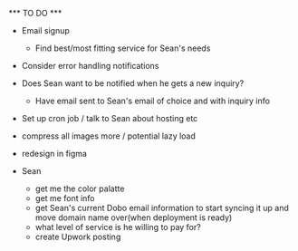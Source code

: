 *** TO DO *** 

- Email signup 
  - Find best/most fitting service for Sean's needs

- Consider error handling notifications 

- Does Sean want to be notified when he gets a new inquiry?
  - Have email sent to Sean's email of choice and with inquiry info

- Set up cron job / talk to Sean about hosting etc

- compress all images more / potential lazy load

- redesign in figma

- Sean 
  - get me the color palatte 
  - get me font info
  - get Sean's current Dobo email information to start syncing it up and 
        move domain name over(when deployment is ready)
  - what level of service is he willing to pay for?
  - create Upwork posting 
